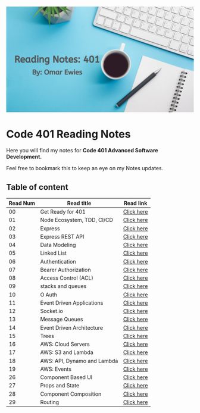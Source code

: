 ![notes](images/reading.png)

# Code 401 Reading Notes

Here you will find my notes for **Code 401
Advanced Software Development.**

 Feel free to bookmark this to keep an eye on my Notes updates.

## Table of content

Read Num | Read title | Read link
------------ | ------------- | --------------
00 |  Get Ready for 401| [Click here](https://oebitw.github.io/401-notes/articles/read00)
01 |  Node Ecosystem, TDD, CI/CD | [Click here](https://oebitw.github.io/401-notes/articles/read01)
02 |  Express | [Click here](https://oebitw.github.io/401-notes/articles/read02)
03 |  Express REST API | [Click here](https://oebitw.github.io/401-notes/articles/read03)
04 |  Data Modeling | [Click here](https://oebitw.github.io/401-notes/articles/read04)
05 |  Linked List | [Click here](https://oebitw.github.io/401-notes/articles/read05)
06 |  Authentication | [Click here](https://oebitw.github.io/401-notes/articles/read06)
07 |  Bearer Authorization | [Click here](https://oebitw.github.io/401-notes/articles/read07)
08 |  Access Control (ACL) | [Click here](https://oebitw.github.io/401-notes/articles/read08)
09 |  stacks and queues | [Click here](https://oebitw.github.io/401-notes/articles/read09)
10 |  O Auth | [Click here](https://oebitw.github.io/401-notes/articles/read10)
11 |  Event Driven Applications| [Click here](https://oebitw.github.io/401-notes/articles/read11)
12 |  Socket.io| [Click here](https://oebitw.github.io/401-notes/articles/read12)
13 |  Message Queues| [Click here](https://oebitw.github.io/401-notes/articles/read13)
14 | Event Driven Architecture| [Click here](https://oebitw.github.io/401-notes/articles/read14)
15 | Trees | [Click here](https://oebitw.github.io/401-notes/articles/read15)
16 | AWS: Cloud Servers | [Click here](https://oebitw.github.io/401-notes/articles/read16)
17 |  AWS: S3 and Lambda| [Click here](https://oebitw.github.io/401-notes/articles/read17)
18 |  AWS: API, Dynamo and Lambda| [Click here](https://oebitw.github.io/401-notes/articles/read18)
19 |  AWS: Events| [Click here](https://oebitw.github.io/401-notes/articles/read19)
26 |  Component Based UI| [Click here](https://oebitw.github.io/401-notes/articles/read26)
27 | Props and State| [Click here](https://oebitw.github.io/401-notes/articles/read27)
28 |Component Composition | [Click here](https://oebitw.github.io/401-notes/articles/read28)
29 |Routing | [Click here](https://oebitw.github.io/401-notes/articles/read29)








